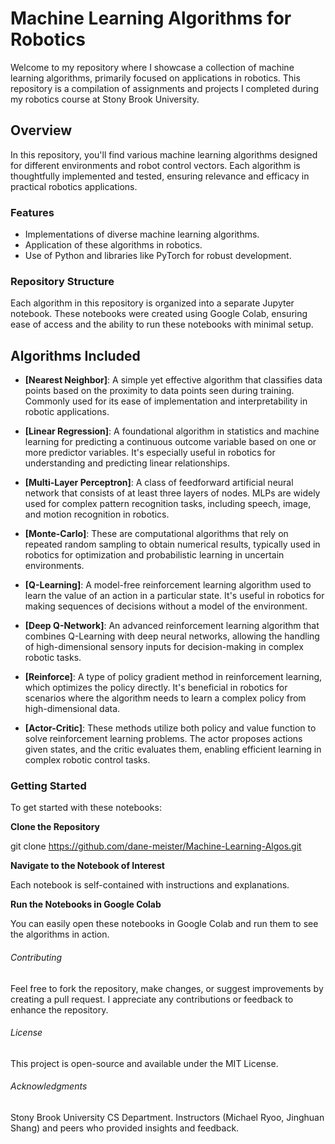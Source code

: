 # Machine Learning Algorithms for Robotics
Welcome to my repository where I showcase a collection of machine learning algorithms, primarily focused on applications in robotics. This repository is a compilation of assignments and projects I completed during my robotics course at Stony Brook University.

## Overview
In this repository, you'll find various machine learning algorithms designed for different environments and robot control vectors. Each algorithm is thoughtfully implemented and tested, ensuring relevance and efficacy in practical robotics applications.

### Features
- Implementations of diverse machine learning algorithms.
- Application of these algorithms in robotics.
- Use of Python and libraries like PyTorch for robust development.

### Repository Structure
Each algorithm in this repository is organized into a separate Jupyter notebook. These notebooks were created using Google Colab, ensuring ease of access and the ability to run these notebooks with minimal setup.

## Algorithms Included

- **[Nearest Neighbor]**: A simple yet effective algorithm that classifies data points based on the proximity to data points seen during training. Commonly used for its ease of implementation and interpretability in robotic applications.

- **[Linear Regression]**: A foundational algorithm in statistics and machine learning for predicting a continuous outcome variable based on one or more predictor variables. It's especially useful in robotics for understanding and predicting linear relationships.
- **[Multi-Layer Perceptron]**: A class of feedforward artificial neural network that consists of at least three layers of nodes. MLPs are widely used for complex pattern recognition tasks, including speech, image, and motion recognition in robotics.
- **[Monte-Carlo]**: These are computational algorithms that rely on repeated random sampling to obtain numerical results, typically used in robotics for optimization and probabilistic learning in uncertain environments.
- **[Q-Learning]**: A model-free reinforcement learning algorithm used to learn the value of an action in a particular state. It's useful in robotics for making sequences of decisions without a model of the environment.
- **[Deep Q-Network]**: An advanced reinforcement learning algorithm that combines Q-Learning with deep neural networks, allowing the handling of high-dimensional sensory inputs for decision-making in complex robotic tasks.
- **[Reinforce]**: A type of policy gradient method in reinforcement learning, which optimizes the policy directly. It's beneficial in robotics for scenarios where the algorithm needs to learn a complex policy from high-dimensional data.
- **[Actor-Critic]**: These methods utilize both policy and value function to solve reinforcement learning problems. The actor proposes actions given states, and the critic evaluates them, enabling efficient learning in complex robotic control tasks.


### Getting Started
To get started with these notebooks:

**Clone the Repository**

git clone https://github.com/dane-meister/Machine-Learning-Algos.git

**Navigate to the Notebook of Interest**

Each notebook is self-contained with instructions and explanations.

**Run the Notebooks in Google Colab**

You can easily open these notebooks in Google Colab and run them to see the algorithms in action.

###### Contributing
Feel free to fork the repository, make changes, or suggest improvements by creating a pull request. I appreciate any contributions or feedback to enhance the repository.

###### License
This project is open-source and available under the MIT License.

###### Acknowledgments
Stony Brook University CS Department.
Instructors (Michael Ryoo, Jinghuan Shang) and peers who provided insights and feedback.
